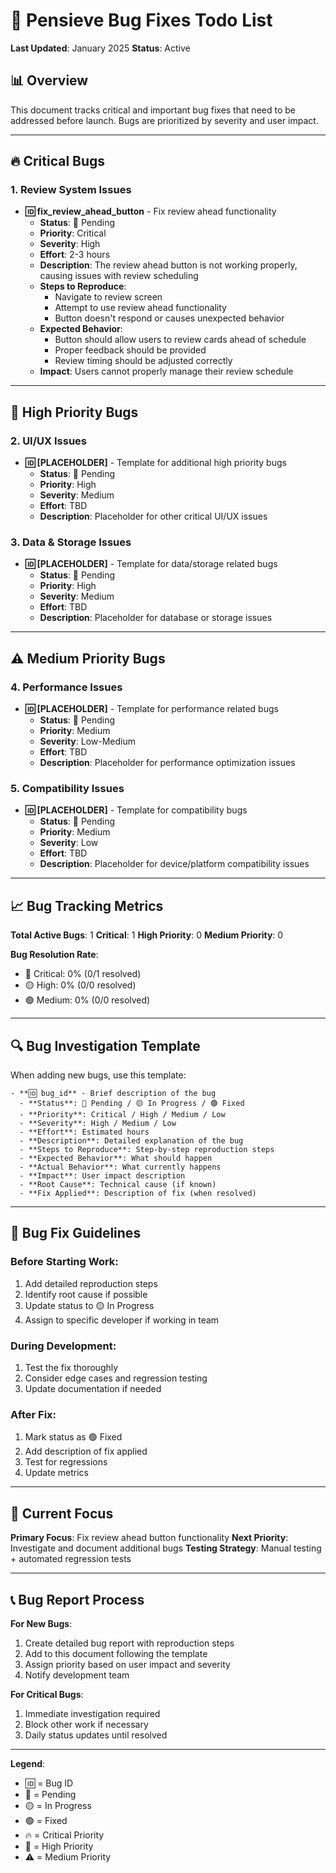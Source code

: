 # 🐛 Pensieve Bug Fixes Todo List

**Last Updated**: January 2025
**Status**: Active

## 📊 Overview

This document tracks critical and important bug fixes that need to be addressed before launch. Bugs are prioritized by severity and user impact.

---

## 🔥 **Critical Bugs**

### 1. Review System Issues
- **🆔 fix_review_ahead_button** - Fix review ahead functionality
  - **Status**: 🔴 Pending
  - **Priority**: Critical
  - **Severity**: High
  - **Effort**: 2-3 hours
  - **Description**: The review ahead button is not working properly, causing issues with review scheduling
  - **Steps to Reproduce**:
    - Navigate to review screen
    - Attempt to use review ahead functionality
    - Button doesn't respond or causes unexpected behavior
  - **Expected Behavior**:
    - Button should allow users to review cards ahead of schedule
    - Proper feedback should be provided
    - Review timing should be adjusted correctly
  - **Impact**: Users cannot properly manage their review schedule

---

## 🚨 **High Priority Bugs**

### 2. UI/UX Issues
- **🆔 [PLACEHOLDER]** - Template for additional high priority bugs
  - **Status**: 🔴 Pending
  - **Priority**: High
  - **Severity**: Medium
  - **Effort**: TBD
  - **Description**: Placeholder for other critical UI/UX issues

### 3. Data & Storage Issues
- **🆔 [PLACEHOLDER]** - Template for data/storage related bugs
  - **Status**: 🔴 Pending
  - **Priority**: High
  - **Severity**: Medium
  - **Effort**: TBD
  - **Description**: Placeholder for database or storage issues

---

## ⚠️ **Medium Priority Bugs**

### 4. Performance Issues
- **🆔 [PLACEHOLDER]** - Template for performance related bugs
  - **Status**: 🔴 Pending
  - **Priority**: Medium
  - **Severity**: Low-Medium
  - **Effort**: TBD
  - **Description**: Placeholder for performance optimization issues

### 5. Compatibility Issues
- **🆔 [PLACEHOLDER]** - Template for compatibility bugs
  - **Status**: 🔴 Pending
  - **Priority**: Medium
  - **Severity**: Low
  - **Effort**: TBD
  - **Description**: Placeholder for device/platform compatibility issues

---

## 📈 **Bug Tracking Metrics**

**Total Active Bugs**: 1
**Critical**: 1
**High Priority**: 0
**Medium Priority**: 0

**Bug Resolution Rate**:
- 🔴 Critical: 0% (0/1 resolved)
- 🟡 High: 0% (0/0 resolved)
- 🟢 Medium: 0% (0/0 resolved)

---

## 🔍 **Bug Investigation Template**

When adding new bugs, use this template:

```
- **🆔 bug_id** - Brief description of the bug
  - **Status**: 🔴 Pending / 🟡 In Progress / 🟢 Fixed
  - **Priority**: Critical / High / Medium / Low
  - **Severity**: High / Medium / Low
  - **Effort**: Estimated hours
  - **Description**: Detailed explanation of the bug
  - **Steps to Reproduce**: Step-by-step reproduction steps
  - **Expected Behavior**: What should happen
  - **Actual Behavior**: What currently happens
  - **Impact**: User impact description
  - **Root Cause**: Technical cause (if known)
  - **Fix Applied**: Description of fix (when resolved)
```

---

## 📝 **Bug Fix Guidelines**

### **Before Starting Work**:
1. Add detailed reproduction steps
2. Identify root cause if possible
3. Update status to 🟡 In Progress
4. Assign to specific developer if working in team

### **During Development**:
1. Test the fix thoroughly
2. Consider edge cases and regression testing
3. Update documentation if needed

### **After Fix**:
1. Mark status as 🟢 Fixed
2. Add description of fix applied
3. Test for regressions
4. Update metrics

---

## 🎯 **Current Focus**

**Primary Focus**: Fix review ahead button functionality
**Next Priority**: Investigate and document additional bugs
**Testing Strategy**: Manual testing + automated regression tests

---

## 📞 **Bug Report Process**

**For New Bugs**:
1. Create detailed bug report with reproduction steps
2. Add to this document following the template
3. Assign priority based on user impact and severity
4. Notify development team

**For Critical Bugs**:
1. Immediate investigation required
2. Block other work if necessary
3. Daily status updates until resolved

---

**Legend**:
- 🆔 = Bug ID
- 🔴 = Pending
- 🟡 = In Progress
- 🟢 = Fixed
- 🔥 = Critical Priority
- 🚨 = High Priority
- ⚠️ = Medium Priority
